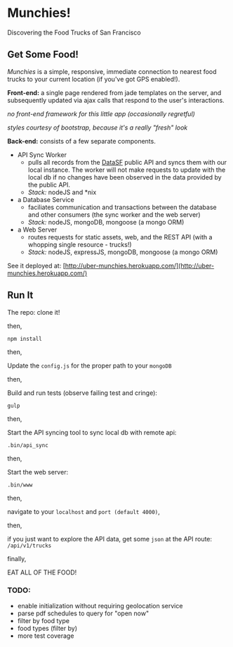 # Munchies!

Discovering the Food Trucks of San Francisco

## Get Some Food!
*Munchies* is a simple, responsive, immediate connection to nearest food trucks to your current location (if you've got GPS enabled!). 

__Front-end:__ a single page rendered from jade templates on the server, and subsequently updated via ajax calls that respond to the user's interactions.

*no front-end framework for this little app (occasionally regretful)*

*styles courtesy of bootstrap, because it's a really "fresh" look*

__Back-end:__ consists of a few separate components. 
* API Sync Worker
    - pulls all records from the [DataSF](http://www.datasf.org/) public API and syncs them with our local instance. The worker will not make requests to update with the local db if no changes have been observed in the data provided by the public API.
    - *Stack:* nodeJS and *nix
* a Database Service
   - faciliates communication and transactions between the database and other consumers (the sync worker and the web server)
   - *Stack:* nodeJS, mongoDB, mongoose (a mongo ORM)
* a Web Server 
    - routes requests for static assets, web, and the REST API (with a whopping single resource - trucks!)
    - *Stack:* nodeJS, expressJS, mongoDB, mongoose (a mongo ORM)

See it deployed at: [http://uber-munchies.herokuapp.com/](http://uber-munchies.herokuapp.com/) 
## Run It

The repo: clone it! 

then,
```
npm install
```

then, 
    
Update the ```config.js``` for the proper path to your ```mongoDB```

then, 

Build and run tests (observe failing test and cringe):

```
gulp
```

then,

Start the API syncing tool to sync local db with remote api:
```
.bin/api_sync
```

then,
    
Start the web server:
```
.bin/www
```

then,

navigate to your ```localhost``` and ```port (default 4000)```,

then,

if you just want to explore the API data, get some `json` at the API route: `/api/v1/trucks`

finally,

EAT ALL OF THE FOOD!

### TODO:

* enable initialization without requiring geolocation service
* parse pdf schedules to query for "open now"
* filter by food type
* food types (filter by)
* more test coverage